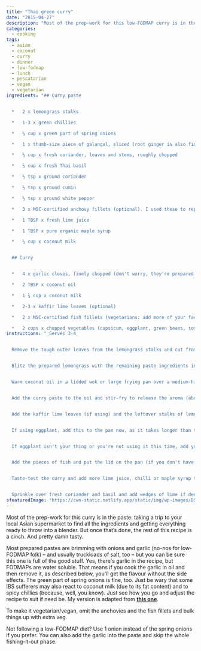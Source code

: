 ```yaml
---
title: "Thai green curry"
date: "2015-04-27"
description: "Most of the prep-work for this low-FODMAP curry is in the paste. Once that's done, the rest is a cinch."
categories: 
  - cooking
tags: 
  - asian
  - coconut
  - curry
  - dinner
  - low-fodmap
  - lunch
  - pescatarian
  - vegan
  - vegetarian
ingredients: "## Curry paste


  *   2 x lemongrass stalks

  *   1-3 x green chillies

  *   ¼ cup x green part of spring onions

  *   1 x thumb-size piece of galangal, sliced (root ginger is also fine)

  *   ½ cup x fresh coriander, leaves and stems, roughly chopped

  *   ½ cup x fresh Thai basil

  *   ½ tsp x ground coriander

  *   ½ tsp x ground cumin

  *   ½ tsp x ground white pepper

  *   3 x MSC-certified anchovy fillets (optional). I used these to replace the shrimp paste and fish sauce called for in the original recipe

  *   1 TBSP x fresh lime juice

  *   1 TBSP x pure organic maple syrup

  *   ¼ cup x coconut milk


  ## Curry


  *   4 x garlic cloves, finely chopped (don't worry, they're prepared in a low-FODMAP-friendly way)

  *   2 TBSP x coconut oil

  *   1 ¾ cup x coconut milk

  *   2-3 x kaffir lime leaves (optional)

  *   2 x MSC-certified fish fillets (vegetarians: add more of your favourite vegetables), chopped into pieces

  *   2 cups x chopped vegetables (capsicum, eggplant, green beans, tomatoes, zucchini and/or bamboo shoots are best)"
instructions: "_Serves 3-4_


  Remove the tough outer leaves from the lemongrass stalks and cut from the bulb. Thinly slice the lower half of the stalk (the upper half can be discarded or cut into long segments and added to the curry pot for extra flavour). Mince with a knife or mortar and pestle.


  Blitz the prepared lemongrass with the remaining paste ingredients in a food processor until well-blended.


  Warm coconut oil in a lidded wok or large frying pan over a medium-high heat. Add the garlic and cook until golden, then discard the garlic pieces. I find it easiest to pour the oil into a jar through a mini sieve and then return the oil to the pan.


  Add the curry paste to the oil and stir-fry to release the aroma (about 1 minute). Pour in the 1 ¾ cup of coconut milk and stir to combine.


  Add the kaffir lime leaves (if using) and the leftover stalks of lemongrass to the pan.


  If using eggplant, add this to the pan now, as it takes longer than the other vegetables. Stir and bring to a boil. Reduce the heat to medium-low, cover, and gently simmer for 10-15 minutes (or until the eggplant has significantly softened, if using), stirring occasionally. Add the other vegetables and cook for a further 10 minutes or until they're tender.


  If eggplant isn't your thing or you're not using it this time, add your vegetables to the pan after the lime leaves and lemongrass stalks. They'll take less time in total, 10 minutes or so. Cook until they're tender.


  Add the pieces of fish and put the lid on the pan (if you don't have a lid, try a large plate or even a cooking tray). Cook for a few minutes until the fish is white the whole way through.


  Taste-test the curry and add more lime juice, chilli or maple syrup to taste. Try a pinch of sea salt if it’s not quite salty enough.


  Sprinkle over fresh coriander and basil and add wedges of lime if desired. Serve with rice or noodles."
sfeaturedImage: "https://cwn-static.netlify.app/static/img/wp-images/DSC_0244-2.jpg"
---
```


Most of the prep-work for this curry is in the paste: taking a trip to your local Asian supermarket to find all the ingredients and getting everything ready to throw into a blender. But once that’s done, the rest of this recipe is a cinch. And pretty damn tasty.

Most prepared pastes are brimming with onions and garlic (no-nos for low-FODMAP folk) – and usually truckloads of salt, too – but you can be sure this one is full of the good stuff. Yes, there's garlic in the recipe, but FODMAPs are water soluble. That means if you cook the garlic in oil and then remove it, as described below, you'll get the flavour without the side effects. The green part of spring onions is fine, too. Just be wary that some IBS sufferers may also react to coconut milk (due to its fat content) and to spicy chillies (because, well, you know). Just see how you go and adjust the recipe to suit if need be. My version is adapted from **[this one](http://t.umblr.com/redirect?z=http%3A%2F%2Fthaifood.about.com%2Fod%2Fthairecipes%2Fss%2Fgreencurry_3.htm&t=MzBhNjlkOThlMjFhY2ExMzdkOTY1MmE0YzIyYzZlNjQwNDQ0ZjZhOSxZeHhJOEwyZQ%3D%3D&b=t%3AVOYglxJ9sBHW8BFVroDfxQ&p=http%3A%2F%2Fcookingwithnothing.com%2Fpost%2F28768411196%2Fthai-green-curry-low-fodmap&m=1)**.

To make it vegetarian/vegan, omit the anchovies and the fish fillets and bulk things up with extra veg.

Not following a low-FODMAP diet? Use 1 onion instead of the spring onions if you prefer. You can also add the garlic into the paste and skip the whole fishing-it-out phase.
